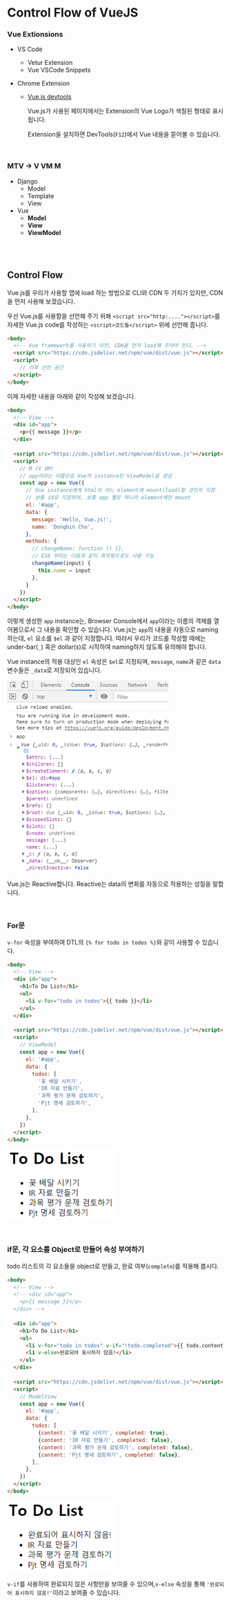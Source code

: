 # Control Flow of VueJS

### Vue Extionsions

- VS Code

  - Vetur Extension
  - Vue VSCode Snippets

- Chrome Extension

  - [Vue.js devtools](https://chrome.google.com/webstore/search/vue?utm_source=chrome-ntp-icon)

    Vue.js가 사용된 페이지에서는 Extension의 Vue Logo가 색칠된 형태로 표시됩니다.

    Extension을 설치하면 DevTools(`F12`)에서 Vue 내용을 뜯어볼 수 있습니다.

<br>

### MTV -> V VM M

- Django
  - Model
  - Template
  - View
- Vue
  - **Model**
  - **View**
  - **ViewModel**

<br>

<br>

## Control Flow

Vue.js를 우리가 사용할 앱에 load 하는 방법으로 CLI와 CDN 두 가지가 있지만, CDN을 먼저 사용해 보겠습니다.

우선 Vue.js를 사용함을 선언해 주기 위해 `<script src="http:...."></script>`를 자세한 Vue.js code를 작성하는 `<script>코드들</script>` 위에 선언해 줍니다.

```html
<body>
  <!-- Vue framework를 사용하기 이전, CDN을 먼저 load해 주어야 한다. -->
  <script src="https://cdn.jsdelivr.net/npm/vue/dist/vue.js"></script>
  <script>
    // 이후 선언 공간
  </script>
</body>
```

이제 자세한 내용을 아래와 같이 작성해 보겠습니다.

```html
<body>
  <!-- View -->
  <div id="app">
    <p>{{ message }}</p>
  </div>

  <script src="https://cdn.jsdelivr.net/npm/vue/dist/vue.js"></script>
  <script>
    // M (V VM)
    // app이라는 이름으로 Vue의 instance인 ViewModel을 생성
    const app = new Vue({
      // Vue instance에게 html의 어느 element에 mount(load)할 것인지 지정
      // 보통 id로 지정하며, 보통 app 별로 하나의 element에만 mount
      el: '#app',
      data: {
        message: 'Hello, Vue.js!',
        name: 'Dongbin Cho',
      },
      methods: {
        // changeName: function () {},
        // ES6 부터는 다음과 같이 축약형으로도 사용 가능
        changeName(input) {
          this.name = input
        },
      }
    })
  </script>
</body>
```

이렇게 생성한 `app` instance는, Browser Console에서 `app`이라는 이름의 객체를 열어봄으로서 그 내용을 확인할 수 있습니다. Vue.js는 `app`의 내용을 자동으로 naming 하는데, `el` 요소를 `$el` 과 같이 지정합니다. 따라서 우리가 코드를 작성할 때에는 under-bar(`_`) 혹은 dollar(`$`)로 시작하여 naming하지 않도록 유의해야 합니다.

Vue instance의 적용 대상인 `el` 속성은 `$el`로 지정되며, `message`, `name`과 같은 `data` 변수들은 `_data`로 저장되어 있습니다.

![app_console](./assets/app_console.png)

Vue.js는 Reactive합니다. Reactive는 data의 변화를 자동으로 적용하는 성질을 말합니다.

<br>

### For문

`v-for` 속성을 부여하여 DTL의 `{% for todo in todos %}`와 같이 사용할 수 있습니다.

```html
<body>
  <!-- View -->
  <div id="app">
    <h1>To Do List</h1>
    <ul>
      <li v-for="todo in todos">{{ todo }}</li>
    </ul>
  </div>

  <script src="https://cdn.jsdelivr.net/npm/vue/dist/vue.js"></script>
  <script>
    // ViewModel
    const app = new Vue({
      el: '#app',
      data: {
        todos: [
          '꽃 배달 시키기',
          'IR 자료 만들기',
          '과목 평가 문제 검토하기',
          'Pjt 명세 검토하기',
        ],
      },
    })
  </script>
</body>
```

![v-for](./assets/v-for.png)

<br>

### if문, 각 요소를 Object로 만들어 속성 부여하기

todo 리스트의 각 요소들을 object로 만들고, 완료 여부(`complete`)를 적용해 봅시다. 

```html
<body>
  <!-- View -->
  <!-- <div id="app">
    <p>{{ message }}</p>
  </div> -->

  <div id="app">
    <h1>To Do List</h1>
    <ul>
      <li v-for="todo in todos" v-if="!todo.completed">{{ todo.content }}</li>
      <li v-else>완료되어 표시하지 않음!</li>
    </ul>
  </div>
    
  <script src="https://cdn.jsdelivr.net/npm/vue/dist/vue.js"></script>
  <script>
    // ModelView
    const app = new Vue({
      el: '#app',
      data: {
        todos: [
          {content: '꽃 배달 시키기', completed: true},
          {content: 'IR 자료 만들기', completed: false},
          {content: '과목 평가 문제 검토하기', completed: false},
          {content: 'Pjt 명세 검토하기', completed: false},
        ],
      },
    })
  </script>
</body>
```

![v-if](./assets/v-if.png)

`v-if`를 사용하여 완료되지 않은 사항만을 보여줄 수 있으며,`v-else` 속성을 통해 `'완료되어 표시하지 않음!'`이라고 보여줄 수 있습니다.



















